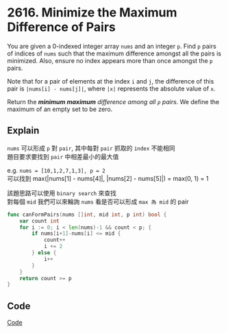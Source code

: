 # 2616. Minimize the Maximum Difference of Pairs

You are given a 0-indexed integer array `nums` and an integer `p`. Find `p` pairs of indices of `nums` such that the maximum difference amongst all the pairs is minimized. Also, ensure no index appears more than once amongst the `p` pairs.

Note that for a pair of elements at the index `i` and `j`, the difference of this pair is `|nums[i] - nums[j]|`, where `|x|` represents the absolute value of `x`.

Return the ***minimum maximum** difference among all `p` pairs*. We define the maximum of an empty set to be zero.

## Explain

`nums` 可以形成 `p` 對 `pair`, 其中每對 `pair` 抓取的 `index` 不能相同  
題目要求要找到 `pair` 中相差最小的最大值

e.g. `nums = [10,1,2,7,1,3], p = 2`  
可以找到 max(|nums[1] - nums[4]|, |nums[2] - nums[5]|) = max(0, 1) = 1

該題思路可以使用 `binary search` 來查找  
對每個 `mid` 我們可以來輪詢 `nums` 看是否可以形成 `max 為 mid` 的 pair
```go
func canFormPairs(nums []int, mid int, p int) bool {
	var count int
	for i := 0; i < len(nums)-1 && count < p; {
		if nums[i+1]-nums[i] <= mid {
			count++
			i += 2
		} else {
			i++
		}
	}
	return count >= p
}
```

## Code

[Code](./solution.go)